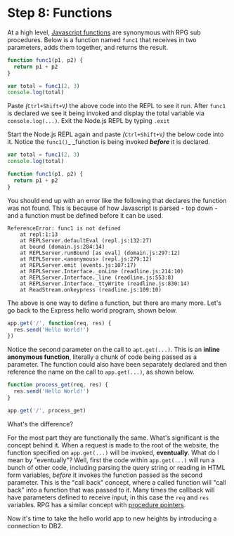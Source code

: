 # Step 8: Functions

At a high level, [Javascript functions](http://www.w3schools.com/js/js_function_definition.asp) are synonymous with RPG sub procedures.  Below is a function named `func1` that receives in two parameters, adds them together, and returns the result.

```js
function func1(p1, p2) {
  return p1 + p2
}

var total = func1(2, 3)
console.log(total)
```

Paste _\(_`Ctrl+Shift+V`_\)_ the above code into the REPL to see it run.  After `func1` is declared we see it being invoked and display the total variable via `console.log(...)`.  Exit the Node.js REPL by typing `.exit`

Start the Node.js REPL again and paste _\(_`Ctrl+Shift+V`_\)_ the below code into it.  Notice the `func1()`_ _function is being invoked _**before**_ it is declared.

```js
var total = func1(2, 3)
console.log(total)

function func1(p1, p2) {
  return p1 + p2
}
```

You should end up with an error like the following that declares the function was not found.  This is because of how Javascript is parsed - top down - and a function must be defined before it can be used.

```
ReferenceError: func1 is not defined
    at repl:1:13
    at REPLServer.defaultEval (repl.js:132:27)
    at bound (domain.js:284:14)
    at REPLServer.runBound [as eval] (domain.js:297:12)
    at REPLServer.<anonymous> (repl.js:279:12)
    at REPLServer.emit (events.js:107:17)
    at REPLServer.Interface._onLine (readline.js:214:10)
    at REPLServer.Interface._line (readline.js:553:8)
    at REPLServer.Interface._ttyWrite (readline.js:830:14)
    at ReadStream.onkeypress (readline.js:109:10)
```

The above is one way to define a function, but there are many more.  Let's go back to the Express hello world program, shown below.

```js
app.get('/', function(req, res) {
  res.send('Hello World!')
})
```

Notice the second parameter on the call to `apt.get(...)`.  This is an **inline anonymous function**, literally a chunk of code being passed as a parameter.  The function could also have been separately declared and then reference the name on the call to `app.get(...)`, as shown below.

```js
function process_get(req, res) {
  res.send('Hello World!')
}

app.get('/', process_get)
```

What's the difference?

For the most part they are functionally the same.  What's significant is the concept behind it.  When a request is made to the root of the website, the function specified on `app.get(...)` will be invoked, **eventually**.  What do I mean by "eventually"?  Well, first the code within `app.get(...)` will run a bunch of other code, including parsing the query string or reading in HTML form variables, _before_ it invokes the function passed as the second parameter.  This is the "call back" concept, where a called function will "call back" into a function that was passed to it.  Many times the callback will have parameters defined to receive input, in this case the `req` and `res` variables.  RPG has a similar concept with [procedure pointers](http://www.ibm.com/developerworks/ibmi/library/i-rpg-pointers/).

Now it's time to take the hello world app to new heights by introducing a connection to DB2.

